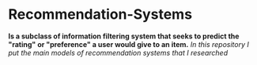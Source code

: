 # Recommendation-Systems
**Is a subclass of information filtering system that seeks to predict the "rating" or "preference" a user would give to an item.**
*In this repository I put the main models of recommendation systems that I researched*
